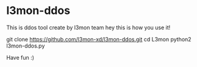 # l3mon-ddos
This is ddos tool create by l3mon team 
hey this is how you use it!

git clone https://github.com/l3mon-xd/l3mon-ddos.git
cd L3mon
python2 l3mon-ddos.py

Have fun :)
